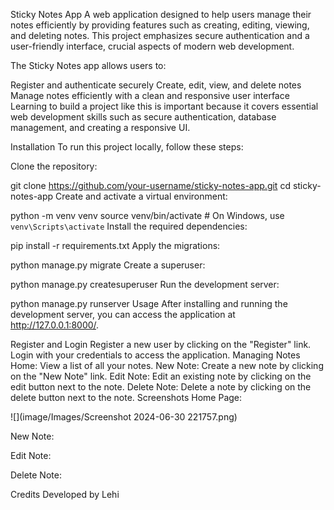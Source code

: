 Sticky Notes App
A web application designed to help users manage their notes efficiently by providing features such as creating, editing, viewing, and deleting notes. This project emphasizes secure authentication and a user-friendly interface, crucial aspects of modern web development.

The Sticky Notes app allows users to:

Register and authenticate securely
Create, edit, view, and delete notes
Manage notes efficiently with a clean and responsive user interface
Learning to build a project like this is important because it covers essential web development skills such as secure authentication, database management, and creating a responsive UI.

Installation
To run this project locally, follow these steps:

Clone the repository:

git clone https://github.com/your-username/sticky-notes-app.git
cd sticky-notes-app
Create and activate a virtual environment:


python -m venv venv
source venv/bin/activate  # On Windows, use `venv\Scripts\activate`
Install the required dependencies:


pip install -r requirements.txt
Apply the migrations:


python manage.py migrate
Create a superuser:


python manage.py createsuperuser
Run the development server:


python manage.py runserver
Usage
After installing and running the development server, you can access the application at http://127.0.0.1:8000/.

Register and Login
Register a new user by clicking on the "Register" link.
Login with your credentials to access the application.
Managing Notes
Home: View a list of all your notes.
New Note: Create a new note by clicking on the "New Note" link.
Edit Note: Edit an existing note by clicking on the edit button next to the note.
Delete Note: Delete a note by clicking on the delete button next to the note.
Screenshots
Home Page:

![](image/Images/Screenshot 2024-06-30 221757.png)

New Note:


Edit Note:


Delete Note:


Credits
Developed by Lehi

